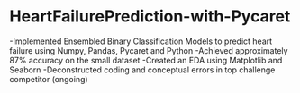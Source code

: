 # HeartFailurePrediction-with-Pycaret
-Implemented Ensembled Binary Classification Models to predict heart failure using Numpy, Pandas, Pycaret and Python
-Achieved approximately 87% accuracy on the small dataset
-Created an EDA using Matplotlib and Seaborn
-Deconstructed coding and conceptual errors in top challenge competitor (ongoing)
